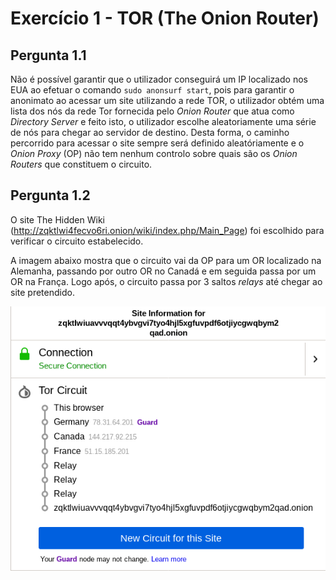 # Exercício 1 - TOR (The Onion Router)  
## Pergunta 1.1  
Não é possível garantir que o utilizador conseguirá um IP localizado nos EUA ao efetuar o comando `sudo anonsurf start`, pois para garantir o anonimato ao acessar um site utilizando a rede TOR, o utilizador obtém uma lista dos nós da rede Tor fornecida pelo *Onion Router* que atua como *Directory Server* e feito isto, o utilizador escolhe aleatoriamente uma série de nós para chegar ao servidor de destino. Desta forma, o caminho percorrido para acessar o site sempre será definido aleatóriamente e o *Onion Proxy* (OP) não tem nenhum controlo sobre quais são os *Onion Routers* que constituem o circuito.  

## Pergunta 1.2  

O site The Hidden Wiki (http://zqktlwi4fecvo6ri.onion/wiki/index.php/Main_Page) foi escolhido para verificar o circuito estabelecido.  

A imagem abaixo mostra que o circuito vai da OP para um OR localizado na Alemanha, passando por outro OR no Canadá e em seguida passa por um OR na França. Logo após, o circuito passa por 3 saltos *relays* até chegar ao site pretendido.

![The Hidden Wiki](./img/the_hidden_wiki.png)

